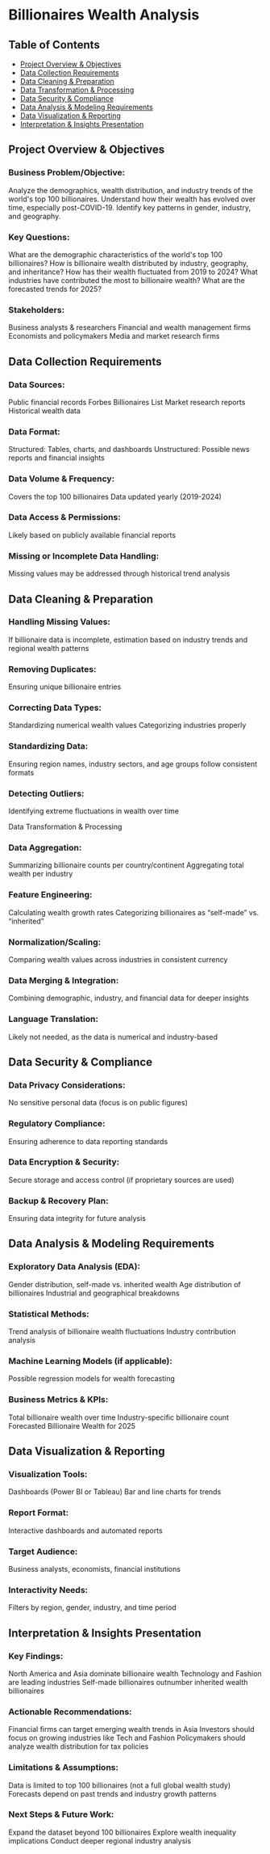 # Billionaires Wealth Analysis

## Table of Contents
- [Project Overview & Objectives](https://github.com/XBarc16/Data-Analyst-Portfolio/blob/main/Project/Python%20Projects/Billionaires%20Wealth%20Analysis%20(Post%20Covid)/Readme.md#Project-Overview--Objectives)
- [Data Collection Requirements](https://github.com/XBarc16/Data-Analyst-Portfolio/edit/main/Project/Python%20Projects/Billionaires%20Wealth%20Analysis%20(Post%20Covid)/Readme.md#Data-Collection-Requirements)
- [Data Cleaning & Preparation](https://github.com/XBarc16/Data-Analyst-Portfolio/edit/main/Project/Python%20Projects/Billionaires%20Wealth%20Analysis%20(Post%20Covid)/Readme.md#Data-Cleaning--Preparation)
- [Data Transformation & Processing](https://github.com/XBarc16/Data-Analyst-Portfolio/edit/main/Project/Python%20Projects/Billionaires%20Wealth%20Analysis%20(Post%20Covid)/Readme.md#Data-Transformation--Processing)
- [Data Security & Compliance](https://github.com/XBarc16/Data-Analyst-Portfolio/edit/main/Project/Python%20Projects/Billionaires%20Wealth%20Analysis%20(Post%20Covid)/Readme.md#Data-Security--Compliance)
- [Data Analysis & Modeling Requirements](https://github.com/XBarc16/Data-Analyst-Portfolio/edit/main/Project/Python%20Projects/Billionaires%20Wealth%20Analysis%20(Post%20Covid)/Readme.md#Data-Analysis--Modeling-Requirements) 
- [Data Visualization & Reporting](https://github.com/XBarc16/Data-Analyst-Portfolio/edit/main/Project/Python%20Projects/Billionaires%20Wealth%20Analysis%20(Post%20Covid)/Readme.md#Data-Visualization--Reporting)
- [Interpretation & Insights Presentation](https://github.com/XBarc16/Data-Analyst-Portfolio/edit/main/Project/Python%20Projects/Billionaires%20Wealth%20Analysis%20(Post%20Covid)/Readme.md#Interpretation--Insights-Presentation)

## Project Overview & Objectives

### Business Problem/Objective:

Analyze the demographics, wealth distribution, and industry trends of the world's top 100 billionaires.
Understand how their wealth has evolved over time, especially post-COVID-19.
Identify key patterns in gender, industry, and geography.

### Key Questions:

What are the demographic characteristics of the world's top 100 billionaires?
How is billionaire wealth distributed by industry, geography, and inheritance?
How has their wealth fluctuated from 2019 to 2024?
What industries have contributed the most to billionaire wealth?
What are the forecasted trends for 2025?

### Stakeholders:

Business analysts & researchers
Financial and wealth management firms
Economists and policymakers
Media and market research firms

## Data Collection Requirements

### Data Sources:

Public financial records
Forbes Billionaires List
Market research reports
Historical wealth data

### Data Format:

Structured: Tables, charts, and dashboards
Unstructured: Possible news reports and financial insights

### Data Volume & Frequency:

Covers the top 100 billionaires
Data updated yearly (2019-2024)

### Data Access & Permissions:

Likely based on publicly available financial reports

### Missing or Incomplete Data Handling:

Missing values may be addressed through historical trend analysis

## Data Cleaning & Preparation

### Handling Missing Values:

If billionaire data is incomplete, estimation based on industry trends and regional wealth patterns

### Removing Duplicates:

Ensuring unique billionaire entries

### Correcting Data Types:

Standardizing numerical wealth values
Categorizing industries properly

### Standardizing Data:

Ensuring region names, industry sectors, and age groups follow consistent formats

### Detecting Outliers:

Identifying extreme fluctuations in wealth over time

Data Transformation & Processing

### Data Aggregation:

Summarizing billionaire counts per country/continent
Aggregating total wealth per industry

### Feature Engineering:

Calculating wealth growth rates
Categorizing billionaires as “self-made” vs. “inherited”

### Normalization/Scaling:

Comparing wealth values across industries in consistent currency

### Data Merging & Integration:

Combining demographic, industry, and financial data for deeper insights

### Language Translation:

Likely not needed, as the data is numerical and industry-based

## Data Security & Compliance

### Data Privacy Considerations:

No sensitive personal data (focus is on public figures)

### Regulatory Compliance:

Ensuring adherence to data reporting standards

### Data Encryption & Security:

Secure storage and access control (if proprietary sources are used)

### Backup & Recovery Plan:

Ensuring data integrity for future analysis

## Data Analysis & Modeling Requirements

### Exploratory Data Analysis (EDA):

Gender distribution, self-made vs. inherited wealth
Age distribution of billionaires
Industrial and geographical breakdowns

### Statistical Methods:

Trend analysis of billionaire wealth fluctuations
Industry contribution analysis

### Machine Learning Models (if applicable):

Possible regression models for wealth forecasting

### Business Metrics & KPIs:

Total billionaire wealth over time
Industry-specific billionaire count
Forecasted Billionaire Wealth for 2025

## Data Visualization & Reporting

### Visualization Tools:

Dashboards (Power BI or Tableau)
Bar and line charts for trends

### Report Format:

Interactive dashboards and automated reports

### Target Audience:

Business analysts, economists, financial institutions

### Interactivity Needs:

Filters by region, gender, industry, and time period

## Interpretation & Insights Presentation

### Key Findings:

North America and Asia dominate billionaire wealth
Technology and Fashion are leading industries
Self-made billionaires outnumber inherited wealth billionaires

### Actionable Recommendations:

Financial firms can target emerging wealth trends in Asia
Investors should focus on growing industries like Tech and Fashion
Policymakers should analyze wealth distribution for tax policies

### Limitations & Assumptions:

Data is limited to top 100 billionaires (not a full global wealth study)
Forecasts depend on past trends and industry growth patterns

### Next Steps & Future Work:

Expand the dataset beyond 100 billionaires
Explore wealth inequality implications
Conduct deeper regional industry analysis


